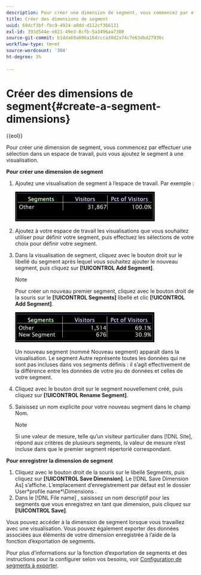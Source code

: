 ```yaml
---
description: Pour créer une dimension de segment, vous commencez par effectuer une sélection dans un espace de travail, puis vous ajoutez le segment à une visualisation.
title: Créer des dimensions de segment
uuid: 68dcf3bf-fbc9-4924-a0dd-d112cf366131
exl-id: 393d544e-e821-49e3-8cfb-5a3496aa7380
source-git-commit: b1dda69a606a16dccca30d2a74c7e63dbd27936c
workflow-type: tm+mt
source-wordcount: '304'
ht-degree: 3%

---
```


# Créer des dimensions de segment{#create-a-segment-dimensions}

{{eol}}

Pour créer une dimension de segment, vous commencez par effectuer une sélection dans un espace de travail, puis vous ajoutez le segment à une visualisation.

**Pour créer une dimension de segment**

1. Ajoutez une visualisation de segment à l’espace de travail. Par exemple :

   ![](assets/vis_Segment.png)

1. Ajoutez à votre espace de travail les visualisations que vous souhaitez utiliser pour définir votre segment, puis effectuez les sélections de votre choix pour définir votre segment.
1. Dans la visualisation de segment, cliquez avec le bouton droit sur le libellé du segment après lequel vous souhaitez ajouter le nouveau segment, puis cliquez sur **[!UICONTROL Add Segment]**.

   >[!NOTE]
   >
   >Pour créer un nouveau premier segment, cliquez avec le bouton droit de la souris sur le **[!UICONTROL Segments]** libellé et clic **[!UICONTROL Add Segment]**.

   ![](assets/vis_SegmentNew.png)

   Un nouveau segment (nommé Nouveau segment) apparaît dans la visualisation. Le segment Autre représente toutes les données qui ne sont pas incluses dans vos segments définis : il s’agit effectivement de la différence entre les données de votre jeu de données et celles de votre segment.

1. Cliquez avec le bouton droit sur le segment nouvellement créé, puis cliquez sur **[!UICONTROL Rename Segment]**.
1. Saisissez un nom explicite pour votre nouveau segment dans le champ Nom.

   >[!NOTE]
   >
   >Si une valeur de mesure, telle qu’un visiteur particulier dans [!DNL Site], répond aux critères de plusieurs segments, la valeur de mesure n’est incluse dans que le premier segment répertorié correspondant.

**Pour enregistrer la dimension de segment**

1. Cliquez avec le bouton droit de la souris sur le libellé Segments, puis cliquez sur **[!UICONTROL Save Dimension]**. Le [!DNL Save Dimension As] s’affiche. L’emplacement d’enregistrement par défaut est le dossier User\*profile name*\Dimensions .
1. Dans le [!DNL File name] , saisissez un nom descriptif pour les segments que vous enregistrez en tant que dimension, puis cliquez sur **[!UICONTROL Save]**.

Vous pouvez accéder à la dimension de segment lorsque vous travaillez avec une visualisation. Vous pouvez également exporter des données associées aux éléments de votre dimension enregistrée à l’aide de la fonction d’exportation de segments.

Pour plus d’informations sur la fonction d’exportation de segments et des instructions pour la configurer selon vos besoins, voir [Configuration de segments à exporter](../../../../home/c-get-started/c-exp-data-seg-exp/t-config-sgts-expt.md#task-8857f221fa66463990ec9b60db6db372).
